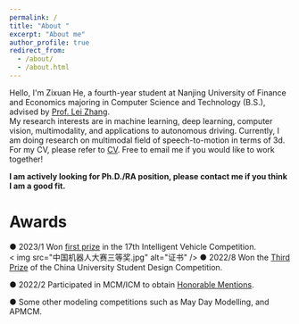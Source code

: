 ```yaml
---
permalink: /
title: "About "
excerpt: "About me"
author_profile: true
redirect_from: 
  - /about/
  - /about.html
---
```


Hello, I'm Zixuan He, a fourth-year student at Nanjing University of Finance and Economics majoring in Computer Science and Technology (B.S.), advised by [Prof. Lei Zhang](https://xueshu.baidu.com/scholarID/CN-BK73TEKJ).  
My research interests are in machine learning, deep learning, computer vision, multimodality, and applications to autonomous driving. Currently, I am doing research on multimodal field of speech-to-motion in terms of 3d. For my CV, please refer to [CV](Zixuan_He_CV.pdf). Free to email me if you would like to work together!  

**I am actively looking for Ph.D./RA position, please contact me if you think I am a good fit.**


Awards
======
● 2023/1 Won [first prize](中国机器人大赛三等奖.jpg) in the 17th Intelligent Vehicle Competition.  
< img src="中国机器人大赛三等奖.jpg" alt="证书" />
● 2022/8 Won the [Third Prize](智能车比赛国家一等奖.jpg) of the China University Student Design Competition.  

● 2022/2 Participated in MCM/ICM to obtain [Honorable Mentions](美赛建模H奖.jpg).  

● Some other modeling competitions such as May Day Modelling, and APMCM.  


  



